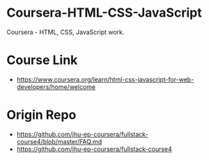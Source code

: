 # Coursera-HTML-CSS-JavaScript
Coursera - HTML, CSS, JavaScript work.

# Course Link
- https://www.coursera.org/learn/html-css-javascript-for-web-developers/home/welcome

# Origin Repo
- https://github.com/jhu-ep-coursera/fullstack-course4/blob/master/FAQ.md
- https://github.com/jhu-ep-coursera/fullstack-course4
